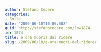 ```yaml
---
author: Stefano Cecere
categories:
- Smile
date: "2009-06-10T10:06:50Z"
guid: http://stefanocecere.com/?p=1874
id: 1874
title: e ora muori! dal ridere
slug: /2009/06/10/e-ora-muori-dal-ridere/
---
```


